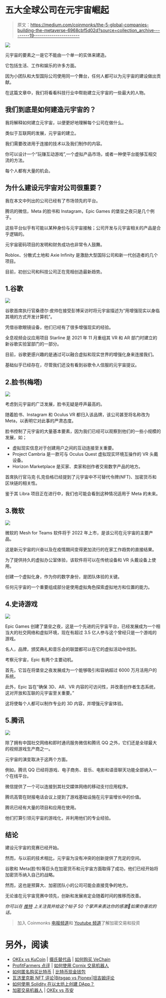 # 五大全球公司在元宇宙崛起

> 原文：<https://medium.com/coinmonks/the-5-global-companies-building-the-metaverse-6968cbf5d02d?source=collection_archive---------19----------------------->

![](img/25ecdefb328a725679dc56d61cfb39fb.png)

元宇宙的要素之一是它不能由一个单一的实体来建造。

它包括生活、工作和娱乐的许多方面。

因为小团队和大型国际公司使用同一个舞台，任何人都可以为元宇宙的建设做出贡献。

在这篇文章中，我们将看看科技行业中帮助建立元宇宙的一些最大的人物。

## 我们到底是如何建造元宇宙的？

我将解释如何建立元宇宙，以便更好地理解每个公司在做什么。

类似于互联网的发展，元宇宙的建立。

我们需要改进用于连接的技术以及我们制作的内容。

你可以设计一个“玩赚互动游戏”,一个虚拟产品市场，或者一种使平台能够互相交流的方法。

每个人都有大量的机会。

## 为什么建设元宇宙对公司很重要？

我在本文中列出的公司已经有了市场领先的平台。

腾讯的微信，Meta 的脸书和 Instagram，Epic Games 的堡垒之夜只是几个例子。

这些平台似乎有可能以某种身份与元宇宙接触；公司开发与元宇宙相关的产品是合乎逻辑的。

元宇宙密码项目的发明和财务成功也非常令人鼓舞。

Roblox、分散式土地和 Axie Infinity 是激励大型国际公司和新一代创造者的几个项目。

目前，初创公司和科技公司正在竞相创造最新趋势。

## 1.谷歌

![](img/83b47ae18d4c789513ba7cc7b9120946.png)

谷歌首席执行官桑德尔·皮帅在接受彭博采访时将元宇宙描述为“用增强现实以身临其境的方式开发计算机”。

凭借谷歌眼镜设备，他们已经有了很多增强现实的经验。

全息视频会议应用项目 Starline 是 2021 年 11 月重组其 VR 和 AR 部门时建立的新谷歌实验室部门的一部分。

目前，谷歌更感兴趣的是通过可以融合虚拟和现实世界的增强化身来连接我们。

基础似乎已经存在，尽管我们还没有看到谷歌令人信服的元宇宙提议。

## 2.脸书(梅塔)

![](img/fc877e3e44c5cc1896376058068b0caa.png)

考虑到元宇宙的广泛发展，脸书无疑是呼声最高的。

随着脸书、Instagram 和 Oculus VR 都归入该品牌，该公司甚至将名称改为 Meta，以表明它对此事的严肃态度。

脸书控制了元宇宙的大量基本要素，因为我们已经可以观察到他们的一些小规模的发展，如；

*   虚拟现实信息对于创建用户之间的互动连接至关重要。
*   Project Cambria 是一款可与 Oculus Quest 虚拟现实环境互操作的 VR 头戴设备。
*   Horizon Marketplace 是买家、卖家和创作者交易数字产品的地方。

首席执行官马克·扎克伯格已经提到了元宇宙中不可替代令牌(NFT)、加密货币和区块链的相关性。

鉴于其 Libra 项目正在进行中，我们也可能会看到这种情况适用于 Meta 的未来。

## 3.微软

![](img/2f3585dbca9a734118425193884c9d28.png)

微软的 Mesh for Teams 软件将于 2022 年上市，是该公司在元宇宙的主要产品。

这是新元宇宙的兴奋以及在疫情期间变得更加流行的在家工作趋势的直接结果。

为了提供持久的虚拟办公室体验，该软件将可以在传统设备和 VR 头戴设备上使用。

创建一个虚拟化身，作为你的数字身份，是团队体验的关键。

任何元宇宙的一个重要组成部分是使用虚拟角色探索虚拟地方和位置的能力。

## 4.史诗游戏

![](img/014f48591383d079977794b1622c7fdb.png)

Epic Games 创建了堡垒之夜，这是一个先进的元宇宙平台，已经发展成为一个相当大的社交网络和虚拟环境，现在有超过 3.5 亿人参与这个曾经只是一个游戏的游戏。

名人，品牌，颁奖典礼和音乐会的联盟都可以在它的虚拟活动中找到。

考察元宇宙，Epic 有两个主要动机。

首先，它旨在将堡垒之夜发展成为一个能够吸引和容纳超过 6000 万月活用户的系统。

此外，Epic 旨在“确保 3D、AR、VR 内容的可访问性，并改善创作者生态系统，这对开放和互联的元宇宙至关重要。”

这将使每个人都可以制作专业的 3D 内容，并增强元宇宙体验。

## 5.腾讯

![](img/639d2afce7c25e5abe8c7bc78366bab3.png)

除了拥有中国社交网络和即时通讯服务微信和腾讯 QQ 之外，它们还是全球最大的视频游戏生产商之一。

元宇宙的演变取决于这两个方面。

例如，腾讯 QQ 已经将游戏、电子商务、音乐、电影和语音聊天功能全部纳入一个在线平台。

微信提供了一个可以连接到其社交媒体网络的移动支付应用程序。

腾讯高管在财报电话会议上提到了游戏基础设施在元宇宙增长中的价值。

腾讯已经有大量的项目和应用在使用。

他们打算引领元宇宙的游戏化，并利用他们的专业经验。

## 结论

建设元宇宙的竞赛已经开始。

然而，与以前的技术相比，元宇宙为没有冲突的创新提供了充足的空间。

谷歌和 Meta(脸书)等巨头在加密货币和元宇宙方面取得了成功，他们已经开始将加密货币纳入自己的战略。

然而，这也是预算大、加密团队小的公司可能会直接竞争的地方。

无论谁在元宇宙竞赛中领先，创新和发展肯定会随着时间的推移而改善。

*你可以在* [*推特*](http://twitter.com/@bukzofwakanda) *上关注我并给这个帖子 50 个掌声来表达你的感激👏如果你喜欢的话。*

> 加入 Coinmonks [电报频道](https://t.me/coincodecap)和 [Youtube 频道](https://www.youtube.com/c/coinmonks/videos)了解加密交易和投资

# 另外，阅读

*   [OKEx vs KuCoin](https://coincodecap.com/okex-kucoin) | [摄氏替代品](https://coincodecap.com/celsius-alternatives) | [如何购买 VeChain](https://coincodecap.com/buy-vechain)
*   [ProfitFarmers 点评](https://coincodecap.com/profitfarmers-review) | [如何使用 Cornix 交易机器人](https://coincodecap.com/cornix-trading-bot)
*   [如何匿名购买比特币](https://coincodecap.com/buy-bitcoin-anonymously) | [比特币现金钱包](https://coincodecap.com/bitcoin-cash-wallets)
*   [瓦济里克斯 NFT 评论](https://coincodecap.com/wazirx-nft-review)|[Bitsgap vs Pionex](https://coincodecap.com/bitsgap-vs-pionex)|[坦吉姆评论](https://coincodecap.com/tangem-wallet-review)
*   [如何使用 Solidity 在以太坊上创建 DApp？](https://coincodecap.com/create-a-dapp-on-ethereum-using-solidity)
*   [加密交易机器人](/coinmonks/crypto-trading-bot-c2ffce8acb2a) | [OKEx vs 币安](https://coincodecap.com/okex-vs-binance)